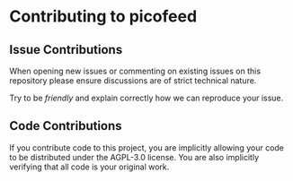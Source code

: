 # Contributing to picofeed

## Issue Contributions

When opening new issues or commenting on existing issues on this repository
please ensure discussions are of strict technical nature.

Try to be *friendly* and explain correctly how we can reproduce your issue.

## Code Contributions

If you contribute code to this project, you are implicitly allowing your code to be distributed under the AGPL-3.0 license. You are also implicitly verifying that all code is your original work.

